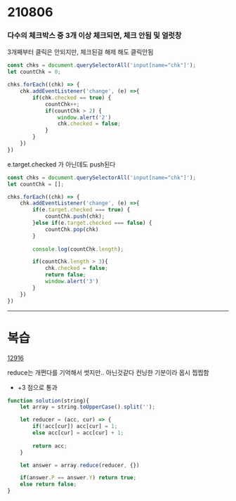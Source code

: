 # 210806

### 다수의 체크박스 중 3개 이상 체크되면, 체크 안됨 및 얼럿창

3개째부터 클릭은 안되지만, 체크된걸 해제 해도 클릭안됨
```js
const chks = document.querySelectorAll('input[name="chk"]');
let countChk = 0;

chks.forEach((chk) => {
    chk.addEventListener('change', (e) =>{
        if(chk.checked == true) { 
            countChk++;
            if(countChk > 2) {
                window.alert('2')
                chk.checked = false;
            }
        }
    })
})
```

e.target.checked 가 아닌데도 push된다
```js
const chks = document.querySelectorAll('input[name="chk"]');
let countChk = [];

chks.forEach((chk) => {
    chk.addEventListener('change', (e) =>{
        if(e.target.checked === true) { 
            countChk.push(chk);
        }else if(e.target.checked === false) {
            countChk.pop(chk)
        }
        
        console.log(countChk.length);

        if(countChk.length > 3){
            chk.checked = false;
            return false;
            window.alert('3')
        }
    })
})
```

---
# 복습

[12916](https://github.com/ppotatoG/TIL/tree/master/programmers/12916)

reduce는 개쩐다를 기억해서 썻지만.. 아닌것같다
컨닝한 기분이라 몹시 찝찝함
- +3 점으로 통과
```js
function solution(string){
    let array = string.toUpperCase().split('');

    let reducer = (acc, cur) => {
        if(!acc[cur]) acc[cur] = 1;
        else acc[cur] = acc[cur] + 1;
        
        return acc;
    }

    let answer = array.reduce(reducer, {})

    if(answer.P == answer.Y) return true;
    else return false;
}
```
